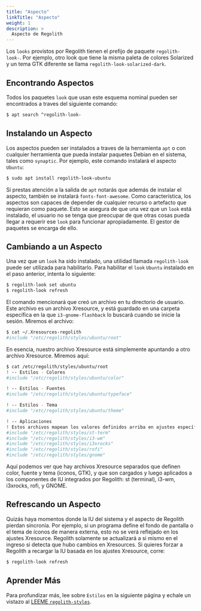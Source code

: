 ```yaml
---
title: "Aspecto"
linkTitle: "Aspecto"
weight: 1
description: >
  Aspecto de Regolith
---
```


Los `looks` provistos por Regolith tienen el prefijo de paquete <code>regolith-look-</code>. Por ejemplo, otro look que tiene la misma paleta de colores Solarized y un tema GTK diferente se llama <code>regolith-look-solarized-dark</code>.


## Encontrando Aspectos
Todos los paquetes <code>look</code> que usan este esquema nominal pueden ser encontrados a traves del siguiente comando:
```bash
$ apt search ^regolith-look-
```

## Instalando un Aspecto

Los aspectos pueden ser instalados a traves de la herramienta `apt` o con cualquier herramienta que pueda instalar paquetes Debian en el sistema, tales como `synaptic`. Por ejemplo, este comando instalará el aspecto `Ubuntu`:
```bash
$ sudo apt install regolith-look-ubuntu
```

Si prestas atención a la salida de `apt` notarás que además de instalar el aspecto, también se instalará `fonts-font-awesome`. Como característica, los aspectos son capaces de depender de cualquier recurso o artefacto que requieran como paquete. Esto se asegura de que una vez que un `look` está instalado, el usuario no se tenga que preocupar de que otras cosas pueda llegar a requerir ese `look` para funcionar apropiadamente. El gestor de paquetes se encarga de ello.

## Cambiando a un Aspecto

Una vez que un `look` ha sido instalado, una utilidad llamada `regolith-look` puede ser utilizada para habilitarlo. Para habilitar el `look` `Ubuntu` instalado en el paso anterior, intenta lo siguiente:
```bash
$ regolith-look set ubuntu
$ regolith-look refresh
```

El comando mencionará que creó un archivo en tu directorio de usuario. Este archivo es un archivo Xresource, y está guardado en una carpeta específica en la que `i3-gnome-flashback` lo buscará cuando se inicie la sesión. Miremos el archivo:
```bash
$ cat ~/.Xresources-regolith
#include "/etc/regolith/styles/ubuntu/root"
```

En esencia, nuestro archivo Xresource está simplemente apuntando a otro archivo Xresource. Miremos aquí:
```bash
$ cat /etc/regolith/styles/ubuntu/root
! -- Estilos - Colores
#include "/etc/regolith/styles/ubuntu/color"

! -- Estilos - Fuentes
#include "/etc/regolith/styles/ubuntu/typeface"

! -- Estilos - Tema
#include "/etc/regolith/styles/ubuntu/theme"

! -- Aplicaciones
! Estos archivos mapean los valores definidos arriba en ajustes específicos de aplicación
#include "/etc/regolith/styles/st-term"
#include "/etc/regolith/styles/i3-wm"
#include "/etc/regolith/styles/i3xrocks"
#include "/etc/regolith/styles/rofi"
#include "/etc/regolith/styles/gnome"
```

Aquí podemos ver que hay archivos Xresource separados que definen color, fuente y tema (iconos, GTK), y que son cargados y luego aplicados a los componentes de IU integrados por Regolith: st (terminal), i3-wm, i3xrocks, rofi, y GNOME.

## Refrescando un Aspecto

Quizás haya momentos donde la IU del sistema y el aspecto de Regolith pierdan sincronía. Por ejemplo, si un programa define el fondo de pantalla o el tema de íconos de manera externa, esto no se verá reflejado en los ajustes Xresource. Regolith solamente se actualizará a si mismo en el ingreso si detecta que hubo cambios en Xresources. Si quieres forzar a Regolith a recargar la IU basada en los ajustes Xresource, corre:
```bash
$ regolith-look refresh
```

## Aprender Más

Para profundizar más, lee sobre `Estilos` en la siguiente página y echale un vistazo al [LEEME `regolith-styles`](https://github.com/regolith-linux/regolith-styles).
